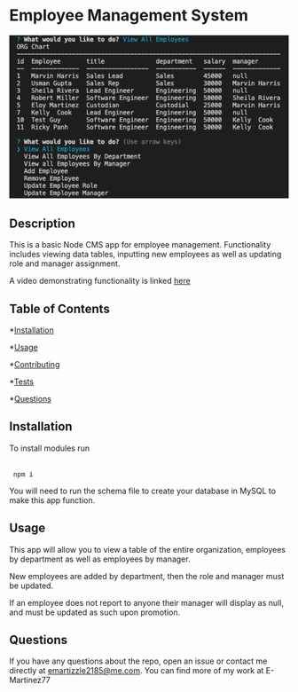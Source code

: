 # Employee Management System

![OrgChart](assets/Org-Chart.png)

## Description

This is a basic Node CMS app for employee management. Functionality includes viewing data tables, inputting new employees as well as updating role and manager assignment.

A video demonstrating functionality is linked [here](https://drive.google.com/file/d/1GXWye3UQwalR8NkSazQCMeOG8AKfLcOL/view?usp=sharing)

## Table of Contents

\*[Installation](#installation)

\*[Usage](#usage)

\*[Contributing](#contributing)

\*[Tests](#tests)

\*[Questions](#tests)

## Installation

To install modules run

```

 npm i

```

You will need to run the schema file to create your database in MySQL to make this app function.

## Usage

This app will allow you to view a table of the entire organization, employees by department as well as employees by manager.

New employees are added by department, then the role and manager must be updated.

If an employee does not report to anyone their manager will display as null, and must be updated as such upon promotion.

## Questions

If you have any questions about the repo, open an issue or contact me directly at emartizzle2185@me.com.
You can find more of my work at E-Martinez77
